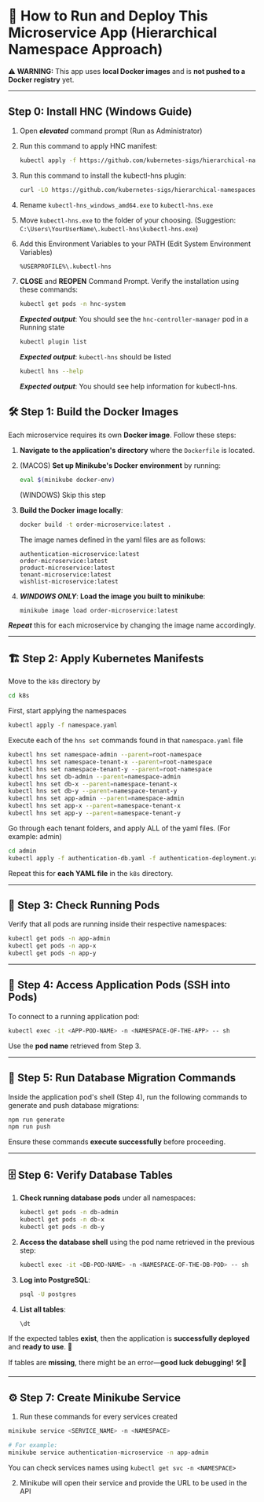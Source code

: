 # 🚀 How to Run and Deploy This Microservice App (Hierarchical Namespace Approach)

⚠ **WARNING:** This app uses **local Docker images** and is **not pushed to a Docker registry** yet.

---

## Step 0: Install HNC (Windows Guide)

1. Open **_elevated_** command prompt (Run as Administrator)
2. Run this command to apply HNC manifest:

    ```sh
    kubectl apply -f https://github.com/kubernetes-sigs/hierarchical-namespaces/releases/download/v1.1.0/default.yaml
    ```

3. Run this command to install the kubectl-hns plugin:

    ```sh
    curl -LO https://github.com/kubernetes-sigs/hierarchical-namespaces/releases/download/v1.1.0/kubectl-hns_windows_amd64.exe
    ```

4. Rename `kubectl-hns_windows_amd64.exe` to `kubectl-hns.exe`
5. Move `kubectl-hns.exe` to the folder of your choosing.
   (Suggestion: `C:\Users\YourUserName\.kubectl-hns\kubectl-hns.exe`)
6. Add this Environment Variables to your PATH (Edit System Environment Variables)

    ```sh
    %USERPROFILE%\.kubectl-hns
    ```

7. **CLOSE** and **REOPEN** Command Prompt. Verify the installation using these commands:

    ```sh
    kubectl get pods -n hnc-system
    ```

    **_Expected output_**: You should see the `hnc-controller-manager` pod in a Running state

    ```sh
    kubectl plugin list
    ```

    **_Expected output_**: `kubectl-hns` should be listed

    ```sh
    kubectl hns --help
    ```

    **_Expected output_**: You should see help information for kubectl-hns.

## 🛠 Step 1: Build the Docker Images

Each microservice requires its own **Docker image**. Follow these steps:

1. **Navigate to the application's directory** where the `Dockerfile` is located.
2. (MACOS) **Set up Minikube's Docker environment** by running:

   ```sh
   eval $(minikube docker-env)
   ```

   (WINDOWS) Skip this step

3. **Build the Docker image locally**:

   ```sh
   docker build -t order-microservice:latest .
   ```
   The image names defined in the yaml files are as follows:
   ```
   authentication-microservice:latest
   order-microservice:latest
   product-microservice:latest
   tenant-microservice:latest
   wishlist-microservice:latest
   ```

4. **_WINDOWS ONLY_**: **Load the image you built to minikube**:

    ```sh
    minikube image load order-microservice:latest
    ```

**_Repeat_** this for each microservice by changing the image name accordingly.

---

## 🏗 Step 2: Apply Kubernetes Manifests

Move to the `k8s` directory by
 ```sh
 cd k8s
 ```

First, start applying the namespaces

```sh
kubectl apply -f namespace.yaml
```

Execute each of the `hns set` commands found in that `namespace.yaml` file
```sh
kubectl hns set namespace-admin --parent=root-namespace
kubectl hns set namespace-tenant-x --parent=root-namespace
kubectl hns set namespace-tenant-y --parent=root-namespace
kubectl hns set db-admin --parent=namespace-admin
kubectl hns set db-x --parent=namespace-tenant-x
kubectl hns set db-y --parent=namespace-tenant-y
kubectl hns set app-admin --parent=namespace-admin
kubectl hns set app-x --parent=namespace-tenant-x
kubectl hns set app-y --parent=namespace-tenant-y
```

Go through each tenant folders, and apply ALL of the yaml files. (For example: admin)

```sh
cd admin
kubectl apply -f authentication-db.yaml -f authentication-deployment.yaml -f tenant-db.yaml -f tenant-deployment.yaml
```

Repeat this for **each YAML file** in the `k8s` directory.

---

## 📜 Step 3: Check Running Pods

Verify that all pods are running inside their respective namespaces:

```sh
kubectl get pods -n app-admin
kubectl get pods -n app-x
kubectl get pods -n app-y
```

---

## 🔄 Step 4: Access Application Pods (SSH into Pods)

To connect to a running application pod:

```sh
kubectl exec -it <APP-POD-NAME> -n <NAMESPACE-OF-THE-APP> -- sh
```

Use the **pod name** retrieved from Step 3.

---

## 📌 Step 5: Run Database Migration Commands

Inside the application pod's shell (Step 4), run the following commands to generate and push database migrations:

```sh
npm run generate
npm run push
```

Ensure these commands **execute successfully** before proceeding.

---

## 🗄 Step 6: Verify Database Tables

1. **Check running database pods** under all namespaces:

   ```sh
   kubectl get pods -n db-admin
   kubectl get pods -n db-x
   kubectl get pods -n db-y
   ```

2. **Access the database shell** using the pod name retrieved in the previous step:

   ```sh
   kubectl exec -it <DB-POD-NAME> -n <NAMESPACE-OF-THE-DB-POD> -- sh
   ```

3. **Log into PostgreSQL**:

   ```sh
   psql -U postgres
   ```

4. **List all tables**:
   ```sh
   \dt
   ```

If the expected tables **exist**, then the application is **successfully deployed** and **ready to use**. 🎉

If tables are **missing**, there might be an error—**good luck debugging!** 🛠️🚀

---

## ⚙️ Step 7: Create Minikube Service
1. Run these commands for every services created
```sh
minikube service <SERVICE_NAME> -n <NAMESPACE>

# For example:
minikube service authentication-microservice -n app-admin
```
You can check services names using `kubectl get svc -n <NAMESPACE>`

2. Minikube will open their service and provide the URL to be used in the API